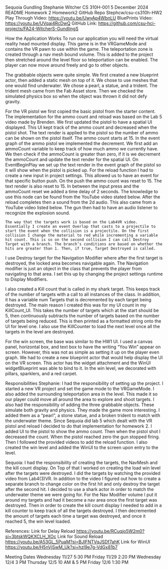 Sequoia Gundling
Stephanie Witcher
CS 310H-001
5 December 2024
README Homework 2
Homework2 GitHub Repo Stephcw/csu-cs310h-HW2
Play Through Video: https://youtu.be/UwyAp4WbnLU 
BluePrints Video: https://youtu.be/UVqai4RcDwQ 
GitHub Link: https://github.com/csu-hci-projects/FA24-WitcherS-GundlingS

How the Application Works
	To run our application you will need the virtual reality head mounted display. This game is in the VRGameMode and contains the VR pawn to use within the game. The teleportation zone is created through a nav mesh bound volume. This is added to the project then stretched around the level floor so teleportation can be enabled. The player can now move around freely and go to other objects.

The grabbable objects were quite simple. We first created a new blueprint actor, then added a static mesh on top of it. We chose to use meshes that one would find underwater. We chose a pearl, a statue, and a trident. The trident mesh came from the Fab Asset store. Then we checked the simulated physics box so when the object was thrown it did not defy gravity. 

For the VR pistol we first copied the basic pistol from the starter content. The implementation for the ammo count and reload was based on the Lab 5 video made by Brenden. We first updated the pistol to have a spatial UI displayed. This UI kept track of the ammo count and decreased when the pistol shot. The text render is applied to the pistol so the number of ammo can be shown on the pistol itself. The ammo count starts at 15. In the event graph of the ammo pistol we implemented the decrement. We first add an ammoCount variable to keep track of how much ammo we currently have. We then check if the ammoCount is greater than zero, if it is we decrement the ammoCount and update the text render for the spatial UI. On EventBeginPlay we set up the text render in the event graph of the pistol so it will show when the pistol is picked up.
For the reload function I had to create a new input in project settings. This allowed us to have an event for that specific button push. On the push the ammo count was reset to 15. The text render is also reset to 15. In between the input press and the ammoCount reset we added a time delay of 2 seconds. The knowledge to use this node can be found from the YouTube video stated below. After the reload completes then a sound from the 2d audio. This also came from a YouTube video listed below. The gun then had to have an audio listener to recognize the explosion sound.              

	The way that the targets work is based on the Lab4VR video. Essentially I create an event Overlap that casts to a projectile to start the event when the collision is a projectile. On the first collision I change the material to red while incrementing a variable hit count. This is so on the second collision I can call Destroy Target with a branch. The branch’s conditions are based on whether the hits are greater than 1. Then, if true, Target Destroyed is called.

I use Destroy target for the Navigation Modifier where after the first target is destroyed, the locked area becomes navigable again. The Navigation modifier is just an object in the class that prevents the player from navigating to that area. I set this up by changing the project settings runtime to Display Modifiers. 

I also created a Kill count that is called in my shark target. This keeps track of the number of targets with a call to all instances of the class. In addition, it has a variable num Targets that is decremented by each target being destroyed. The main reason I created this was for my UI count in my KillCount_UI. This takes the number of targets which at the start should be 5, then continuously subtracts the number of targets based on the number of targets being reduced. This is then printed as a formatted string onto the UI for level one. I also use the KillCounter to load the next level once all the targets in the level are destroyed.

For the win screen, the base was similar to the HW1 UI. I used a canvas panel, horizontal box, and text box to have the writing “You Win” appear on screen. However, this was not as simple as setting it up on the player even graph. We had to create a new blueprint actor that would help display the UI on the VR screen. This actor has the widget attachment and the WinUI widgetBlueprint was able to bind to it. In the win level, we decorated with pillars, sparklers, and a red carpet.  

Responsibilities
Stephanie: 
I had the responsibility of setting up the project. I started a new VR project and set the game mode to the VRGameMode. I also added the surrounding teleportation area in the level. This made it so our player could move all around the area to explore and shoot targets. I also had the responsibility of adding the three grabbable objects. These simulate both gravity and physics. They made the game more interesting. I added them as a “pearl”, a stone statue, and a broken trident to match with the underwater theme. Since Sequoia did lab 5 which dealt with the VR pistol and reload I decided to do that implementation for homework 2. I added UI to the pistol to show the ammo count. Then when the pistol shot I decreased the count. When the pistol reached zero the gun stopped firing. Then I followed the provided videos to add the reload function. I also created the win level and added the WinUI to the screen upon entry to the level.

Sequoia:
I had the responsibility of creating the targets, the NavMesh and the kill count display. On Top of that I worked on creating the load win level after the targets were destroyed. I did the targets by watching the provided video from Lab4(3)VR. In addition to the video I figured out how to create a separate branch to change color on the first hit and only destroy the target after the second hit. I decided to use a shark actor in order to match the underwater theme we were going for. For the Nav Modifier volume I put it around my targets and had it become a nav area once the first target was destroyed. Then in order to create the kill count display I needed to add in a kill counter to keep track of all the targets destroyed. I then decremented the amount of targets each time a target was destroyed, and once it reached 5, the win level loaded.

References:
Link for Delay Reload https://youtu.be/RCuqjo5W2m0?si=3btskWQKXCLH_XOc 
Link for Sound Reload https://youtu.be/A53GL_5PuaM?si=BJlFNTVqJSDf7ahK
Link for WinUI https://youtu.be/H5nVjSwM_Uk?si=hzl9e7g-VdGx81b7

Meeting Dates 
Wednesday 11/27 5:30 PM
Friday 11/29 2:20 PM
Wednesday 12/4 3 PM
Thursday 12/5 10 AM & 5 PM
Friday 12/6 1:30 PM
 
